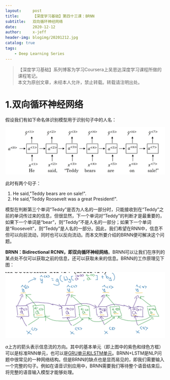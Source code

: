 ```yaml
---
layout:     post
title:      【深度学习基础】第四十三课：BRNN
subtitle:   双向循环神经网络
date:       2020-12-12
author:     x-jeff
header-img: blogimg/20201212.jpg
catalog: true
tags:
    - Deep Learning Series
---
```

>【深度学习基础】系列博客为学习Coursera上吴恩达深度学习课程所做的课程笔记。  
>本文为原创文章，未经本人允许，禁止转载。转载请注明出处。

# 1.双向循环神经网络

假设我们有如下命名体识别模型用于识别句子中的人名：

![](https://github.com/x-jeff/BlogImage/raw/master/DeepLearningSeries/Lesson43/43x1.png)

此时有两个句子：

1. He said,"Teddy bears are on sale!".
2. He said,"Teddy Roosevelt was a great President!".

模型在判断第三个单词“Teddy”是否为人名的一部分时，只能接收到在“Teddy”之前的单词传过来的信息，但很显然，下一个单词对“Teddy”的判断才是最重要的，如果下一个单词是“bear”，则“Teddy”不是人名的一部分；如果下一个单词是“Roosevelt”，则“Teddy”是人名的一部分。因此，我们希望在RNN中，信息不但可以向前流动，同时也可以反向流动。而本文所要介绍的BRNN便可解决这个问题。

**BRNN：Bidirectional RCNN，即双向循环神经网络**。BRNN可以让我们在序列的某点处不仅可以获取之前的信息，还可以获取未来的信息。BRNN的工作原理见下图：

![](https://github.com/x-jeff/BlogImage/raw/master/DeepLearningSeries/Lesson43/43x2.png)

$a$上方的箭头表示信息流的方向。其中的基本单元（即上图中的紫色和绿色方框）可以是标准RNN单元，也可以是[GRU单元和LSTM单元](http://shichaoxin.com/2020/12/09/深度学习基础-第四十二课-GRU和LSTM/)。BRNN+LSTM是NLP问题中很常见的一种网络结构。但是BRNN的缺点也是显而易见的，即我们需要输入一个完整的句子。例如在语音识别应用中，BRNN需要我们等待整个语音结束后，将完整的语音输入模型才能够处理。